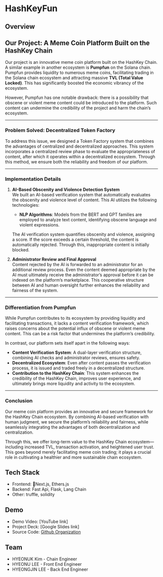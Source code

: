 # HashKeyFun

## Overview
## Our Project: A Meme Coin Platform Built on the HashKey Chain

Our project is an innovative meme coin platform built on the HashKey Chain. A similar example in another ecosystem is **Pumpfun** on the Solana chain. Pumpfun provides liquidity to numerous meme coins, facilitating trading in the Solana chain ecosystem and attracting massive **TVL (Total Value Locked)**. This has significantly boosted the economic vibrancy of the ecosystem.

However, Pumpfun has one notable drawback: there is a possibility that obscene or violent meme content could be introduced to the platform. Such content can undermine the credibility of the project and harm the chain’s ecosystem.

---

### Problem Solved: Decentralized Token Factory

To address this issue, we designed a Token Factory system that combines the advantages of centralized and decentralized approaches. This system incorporates a centralized review phase to evaluate the appropriateness of content, after which it operates within a decentralized ecosystem. Through this method, we ensure both the reliability and freedom of our platform.

---

### Implementation Details

1. **AI-Based Obscenity and Violence Detection System**  
   We built an AI-based verification system that automatically evaluates the obscenity and violence level of content. This AI utilizes the following technologies:  

   - **NLP Algorithms**: Models from the BERT and GPT families are employed to analyze text content, identifying obscene language and violent expressions.

   The AI verification system quantifies obscenity and violence, assigning a score. If the score exceeds a certain threshold, the content is automatically rejected. Through this, inappropriate content is initially blocked.

2. **Administrator Review and Final Approval**  
   Content rejected by the AI is forwarded to an administrator for an additional review process. Even the content deemed appropriate by the AI must ultimately receive the administrator’s approval before it can be indexed on the platform’s marketplace. This cooperative structure between AI and human oversight further enhances the reliability and fairness of the system.

---

### Differentiation from Pumpfun

While Pumpfun contributes to its ecosystem by providing liquidity and facilitating transactions, it lacks a content verification framework, which raises concerns about the potential influx of obscene or violent meme content. This can be a risk factor that undermines the platform’s credibility.

In contrast, our platform sets itself apart in the following ways:

- **Content Verification System**: A dual-layer verification structure, combining AI checks and administrator reviews, ensures safety.
- **Decentralized Ecosystem**: Even after content passes the verification process, it is issued and traded freely in a decentralized structure.
- **Contribution to the HashKey Chain**: This system enhances the credibility of the HashKey Chain, improves user experience, and ultimately brings more liquidity and activity to the ecosystem.

---

### Conclusion

Our meme coin platform provides an innovative and secure framework for the HashKey Chain ecosystem. By combining AI-based verification with human judgment, we secure the platform’s reliability and fairness, while seamlessly integrating the advantages of both decentralization and centralization.

Through this, we offer long-term value to the HashKey Chain ecosystem—including increased TVL, transaction activation, and heightened user trust. This goes beyond merely facilitating meme coin trading; it plays a crucial role in cultivating a healthier and more sustainable chain ecosystem.


## Tech Stack
- Frontend: Next.js, Ethers.js
- Backend: Fast Api, Flask, Lang Chain
- Other: truffle, solidity

## Demo
- Demo Video: [YouTube link]
- Project Deck: [Google Slides link]
- Source Code: [Github Organization](https://github.com/orgs/HashKeyFun/repositories)

## Team
- HYEONUK Kim - Chain Engineer
- HYEONU LEE - Front End Engineer
- HYEONGJIN LEE - Back End Engineer
